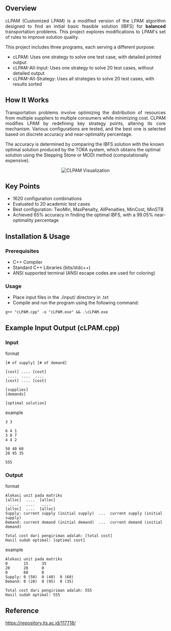 ## Overview  
<p align="justify">  
cLPAM (Customized LPAM) is a modified version of the LPAM algorithm designed to find an initial basic feasible solution (IBFS) for <b>balanced</b> transportation problems. This project explores modifications to LPAM's set of rules to improve solution quality.  
</p>  

This project includes three programs, each serving a different purpose:
- cLPAM: Uses one strategy to solve one test case, with detailed printed output
- cLPAM-All-Input: Uses one strategy to solve 20 test cases, without detailed output
- cLPAM-All-Strategy: Uses all strategies to solve 20 test cases, with results sorted

## How It Works  
<p align="justify">  
Transportation problems involve optimizing the distribution of resources from multiple suppliers to multiple consumers while minimizing cost. CLPAM modifies LPAM by redefining key strategy points, altering its core mechanism. Various configurations are tested, and the best one is selected based on discrete accuracy and near-optimality percentage.  

The accuracy is determined by comparing the IBFS solution with the known optimal solution produced by the TORA system, which obtains the optimal solution using the Stepping Stone or MODI method (computationally expensive).
</p>  

<p align="center">  
  <img src="https://github.com/user-attachments/assets/a5c16d15-33db-4c70-84d3-233300eee99f" alt="CLPAM Visualization">  
</p>  

## Key Points
- 1620 configuration combinations
- Evaluated to 20 academic test cases
- Best configuration: TwoMin, MaxPenalty, AllPenalties, MinCost, MinSTB
- Achieved 65% accuracy in finding the optimal IBFS, with a 99.05% near-optimality percentage

## Installation & Usage 
### Prerequisites
- C++ Compiler
- Standard C++ Libraries (bits/stdc++)
- ANSI supported terminal (ANSI escape codes are used for coloring)
### Usage
- Place input files in the ./input/ directory in .txt
- Compile and run the program using the following command:
```
g++ "cLPAM.cpp" -o "cLPAM.exe" && .\cLPAM.exe
```

## Example Input Output (cLPAM.cpp)
### Input
format 
```
[# of supply] [# of demand]

[cost] .... [cost]
 ....  ....  ....
[cost] .... [cost]

[supplies]
[demands]

[optimal solution]
```
example
```
3 3

6 4 1 
3 8 7
4 4 2

50 40 60
20 95 35

555
```

### Output
format
```
Alokasi unit pada matriks
[alloc]  ....  [alloc]
 .....   ....   ....
[alloc]  ....  [alloc]
Supply: current supply (initial supply)  ...  current supply (initial supply)
Demand: current demand (initial demand)  ...  current demand (initial demand)

Total cost dari pengiriman adalah: [total cost]
Hasil sudah optimal: [optimal cost]
```
example
```
Alokasi unit pada matriks
0       15      35
20      20      0
0       60      0
Supply: 0 (50)  0 (40)  0 (60)
Demand: 0 (20)  0 (95)  0 (35)

Total cost dari pengiriman adalah: 555
Hasil sudah optimal: 555
```

## Reference
https://repository.its.ac.id/117718/

